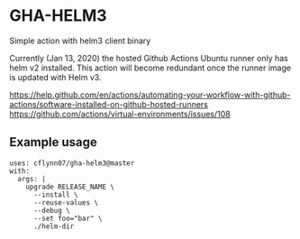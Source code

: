 GHA-HELM3
=========

Simple action with helm3 client binary

Currently (Jan 13, 2020) the hosted Github Actions Ubuntu runner only has helm v2 installed. This action will become redundant once the runner image is updated with Helm v3.

https://help.github.com/en/actions/automating-your-workflow-with-github-actions/software-installed-on-github-hosted-runners
https://github.com/actions/virtual-environments/issues/108

## Example usage
```
uses: cflynn07/gha-helm3@master
with: 
  args: |
    upgrade RELEASE_NAME \
      --install \
      --reuse-values \
      --debug \
      --set foo="bar" \
      ./helm-dir
```
